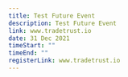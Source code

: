 ```yaml
---
title: Test Future Event
description: Test Future Event
link: www.tradetrust.io
date: 31 Dec 2021
timeStart: ""
timeEnd: ""
registerLink: www.tradetrust.io
---
```

